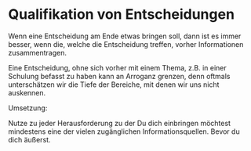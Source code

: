 # Qualifikation von Entscheidungen

Wenn eine Entscheidung am Ende etwas bringen soll, dann ist es immer besser, wenn die, welche die Entscheidung treffen, vorher Informationen zusammentragen.

Eine Entscheidung, ohne sich vorher mit einem Thema, z.B. in einer Schulung befasst zu haben kann an Arroganz grenzen, denn oftmals unterschätzen wir die Tiefe der Bereiche, mit denen wir uns nicht auskennen.

Umsetzung: 

Nutze zu jeder Herausforderung zu der Du dich einbringen möchtest mindestens eine der vielen zugänglichen Informationsquellen. Bevor du dich äußerst.
